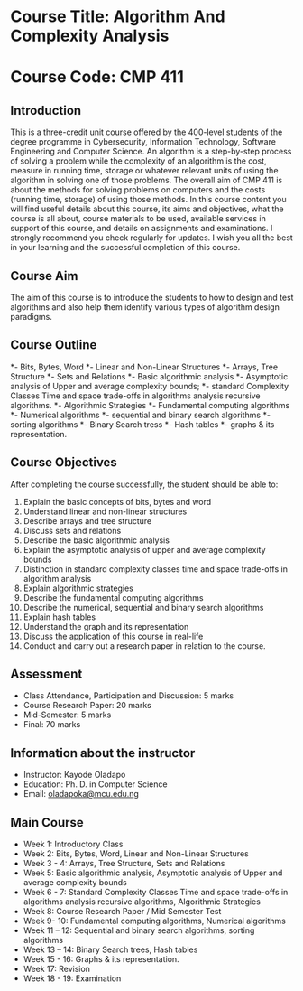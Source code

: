 # Course Title: Algorithm And Complexity Analysis 

# Course Code: CMP 411

## Introduction 
This is a three-credit unit course offered by the 400-level students of the degree programme in Cybersecurity, Information Technology, Software Engineering and Computer Science. An algorithm is a step-by-step process of solving a problem while the complexity of an algorithm is the cost, measure in running time, storage or whatever relevant units of using the algorithm in solving one of those problems. 
The overall aim of CMP 411 is about the methods for solving problems on computers and the costs (running time, storage) of using those methods. In this course content you will find useful details about this course, its aims and objectives, what the course is all about, course materials to be used, available services in support of this course, and details on assignments and examinations. I strongly recommend you check regularly for updates. I wish you all the best in your learning and the successful completion of this course.  

## Course Aim 
The aim of this course is to introduce the students to how to design and test algorithms and also help them identify various types of algorithm design paradigms. 

## Course Outline 
*-	Bits, Bytes, Word
*-	Linear and Non-Linear Structures 
*-	Arrays, Tree Structure 
*-	Sets and Relations
*-	Basic algorithmic analysis
*-	Asymptotic analysis of Upper and average complexity bounds; 
*-	standard Complexity Classes Time and space trade-offs in algorithms analysis recursive algorithms.
*-	Algorithmic Strategies 
*-	Fundamental computing algorithms
*-	Numerical algorithms
*-	sequential and binary search algorithms
*-	sorting algorithms 
*-	Binary Search tress
*-	Hash tables
*-	graphs & its representation.

## Course Objectives 
After completing the course successfully, the student should be able to:
1. Explain the basic concepts of bits, bytes and word
2.	Understand linear and non-linear structures 
3.	Describe arrays and tree structure 
4.	Discuss sets and relations 
5.	Describe the basic algorithmic analysis 
6.	Explain the asymptotic analysis of upper and average complexity bounds
7.	Distinction in standard complexity classes time and space trade-offs in algorithm analysis
8.	Explain algorithmic strategies 
9.	Describe the fundamental computing algorithms 
10.	Describe the numerical, sequential and binary search algorithms 
11.	Explain hash tables
12.	Understand the graph and its representation  
13.	Discuss the application of this course in real-life 
14.	Conduct and carry out a research paper in relation to the course. 


## Assessment 
*	Class Attendance, Participation and Discussion: 	 5 marks 
*	Course Research Paper:				20 marks
*	Mid-Semester:					 5 marks 
*	Final:						70 marks

## Information about the instructor
*	Instructor: Kayode Oladapo
*	Education: Ph. D. in Computer Science
*	Email: oladapoka@mcu.edu.ng

## Main Course 
* Week 1: Introductory Class 
* Week 2:	Bits, Bytes, Word, Linear and Non-Linear Structures
* Week 3 - 4: Arrays, Tree Structure, Sets and Relations
* Week 5: Basic algorithmic analysis, Asymptotic analysis of Upper and average complexity bounds
* Week 6 - 7: Standard Complexity Classes Time and space trade-offs in algorithms analysis recursive algorithms, Algorithmic Strategies 
* Week 8:	Course Research Paper / Mid Semester Test
* Week 9- 10: Fundamental computing algorithms, Numerical algorithms
* Week 11 – 12:	Sequential and binary search algorithms, sorting algorithms 
* Week 13 – 14:	Binary Search trees, Hash tables
* Week 15 - 16:	Graphs & its representation.
* Week 17:	Revision 
* Week 18 - 19:	Examination 



